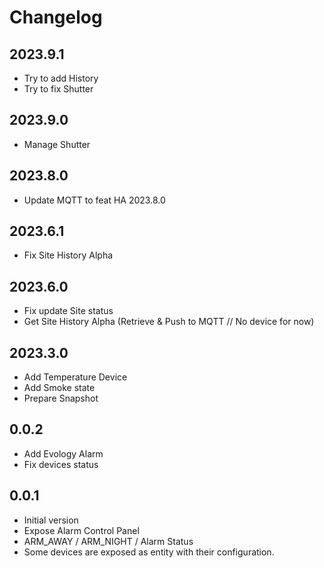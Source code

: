# Changelog

## 2023.9.1

- Try to add History
- Try to fix Shutter

## 2023.9.0

- Manage Shutter

## 2023.8.0

- Update MQTT to feat HA 2023.8.0

## 2023.6.1

- Fix Site History Alpha

## 2023.6.0

- Fix update Site status
- Get Site History Alpha (Retrieve & Push to MQTT // No device for now)

## 2023.3.0

- Add Temperature Device
- Add Smoke state
- Prepare Snapshot

## 0.0.2

- Add Evology Alarm
- Fix devices status

## 0.0.1

- Initial version
- Expose Alarm Control Panel
- ARM_AWAY / ARM_NIGHT / Alarm Status
- Some devices are exposed as entity with their configuration.
